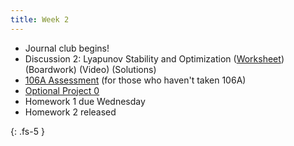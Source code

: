 ```yaml
---
title: Week 2
---
```

- Journal club begins!
- Discussion 2: Lyapunov Stability and Optimization ([Worksheet](https://ucb-ee106.github.io/106b-sp24site/assets/disc/disc2_lyapunov.pdf)) (Boardwork) (Video) (Solutions)
- [106A Assessment](assets/misc/106a_assignment.pdf) (for those who haven't taken 106A)
- [Optional Project 0](assets/proj/proj0.pdf)
- Homework 1 due Wednesday
- Homework 2 released

{: .fs-5 }
